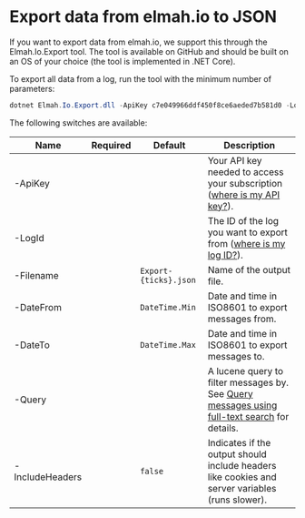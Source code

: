 # Export data from elmah.io to JSONIf you want to export data from elmah.io, we support this through the Elmah.Io.Export tool. The tool is available on GitHub and should be built on an OS of your choice (the tool is implemented in .NET Core).To export all data from a log, run the tool with the minimum number of parameters:```powershelldotnet Elmah.Io.Export.dll -ApiKey c7e049966ddf450f8ce6aeded7b581d0 -LogId 9f01ca78-174a-4a96-9f84-a336917a9deb```The following switches are available:|Name|Required|Default|Description||-|-|-|-||-ApiKey|<span class="fa fa-check"></span>||Your API key needed to access your subscription ([where is my API key?](https://docs.elmah.io/where-is-my-api-key/)).|
|-LogId|<span class="fa fa-check"></span>||The ID of the log you want to export from ([where is my log ID?](https://docs.elmah.io/where-is-my-log-id/)).|
|-Filename||`Export-{ticks}.json`|Name of the output file.|
|-DateFrom||`DateTime.Min`|Date and time in ISO8601 to export messages from.|
|-DateTo||`DateTime.Max`|Date and time in ISO8601 to export messages to.|
|-Query|||A lucene query to filter messages by. See [Query messages using full-text search](https://docs.elmah.io/query-messages-using-full-text-search/) for details.|
|-IncludeHeaders||`false`|Indicates if the output should include headers like cookies and server variables (runs slower).|